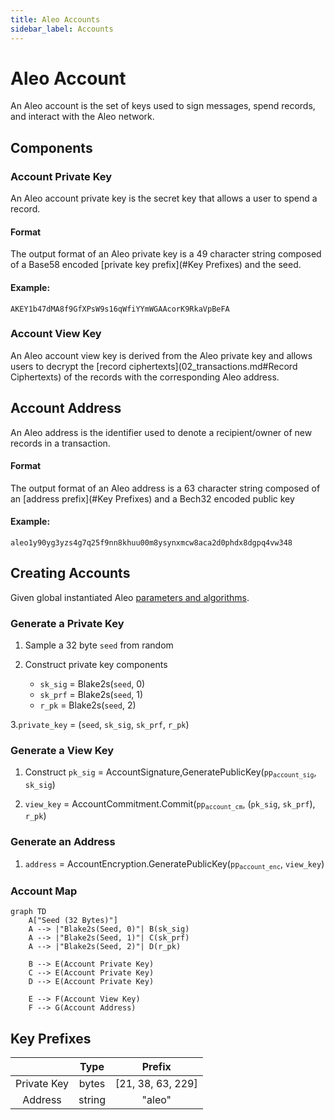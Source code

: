 ```yaml
---
title: Aleo Accounts
sidebar_label: Accounts
---
```


# Aleo Account 

An Aleo account is the set of keys used to sign messages, spend records, and interact with the Aleo network.

## Components

### Account Private Key

An Aleo account private key is the secret key that allows a user to spend a record.

#### Format 

The output format of an Aleo private key is a 49 character string composed of a Base58 encoded [private key prefix](#Key Prefixes) and the seed.

#### Example:
```
AKEY1b47dMA8f9GfXPsW9s16qWfiYYmWGAAcorK9RkaVpBeFA
```

### Account View Key

An Aleo account view key is derived from the Aleo private key and allows users to decrypt the [record ciphertexts](02_transactions.md#Record Ciphertexts) of the records with the corresponding Aleo address.

## Account Address

An Aleo address is the identifier used to denote a recipient/owner of new records in a transaction.

#### Format 

The output format of an Aleo address is a 63 character string composed of an [address prefix](#Key Prefixes) and a Bech32 encoded public key

#### Example:
```
aleo1y90yg3yzs4g7q25f9nn8khuu00m8ysynxmcw8aca2d0phdx8dgpq4vw348
```

## Creating Accounts

Given global instantiated Aleo [parameters and algorithms](06_parameters.md). 

### Generate a Private Key 

1. Sample a 32 byte `seed` from random
    
2. Construct private key components
    - `sk_sig` = Blake2s(`seed`, 0)
    - `sk_prf` = Blake2s(`seed`, 1)
    - `r_pk` = Blake2s(`seed`, 2)
    
3.`private_key` = (`seed`, `sk_sig`, `sk_prf`, `r_pk`)

### Generate a View Key 

1. Construct `pk_sig` = AccountSignature,GeneratePublicKey(<code>pp<sub>account_sig</sub></code>, `sk_sig`)

2. `view_key` = AccountCommitment.Commit(<code>pp<sub>account_cm</sub></code>, (`pk_sig`, `sk_prf`), `r_pk`)

### Generate an Address

1. `address` = AccountEncryption.GeneratePublicKey(<code>pp<sub>account_enc</sub></code>, `view_key`)

### Account Map

```mermaid
graph TD
	A["Seed (32 Bytes)"] 
    A --> |"Blake2s(Seed, 0)"| B(sk_sig)
    A --> |"Blake2s(Seed, 1)"| C(sk_prf)
    A --> |"Blake2s(Seed, 2)"| D(r_pk)
    
    B --> E(Account Private Key)
    C --> E(Account Private Key)
    D --> E(Account Private Key)
    
    E --> F(Account View Key) 
    F --> G(Account Address) 
```

## Key Prefixes

|             |  Type  |       Prefix      |
|:-----------:|:------:|:-----------------:|
| Private Key |  bytes | [21, 38, 63, 229] |
|   Address   | string |       "aleo"      |